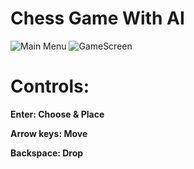 # Chess Game With AI
![Main Menu](https://github.com/creatornadiran/Chess-Game-With-AI/blob/main/Screenshots/1.PNG?raw=true)
![GameScreen](https://github.com/creatornadiran/Chess-Game-With-AI/blob/main/Screenshots/2.PNG?raw=true)

# Controls:
**Enter: Choose & Place**

**Arrow keys: Move**

**Backspace: Drop**
